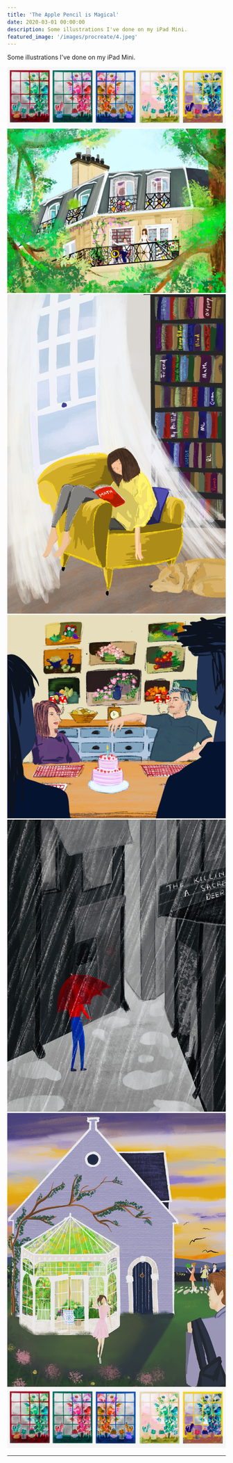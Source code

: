 ```yaml
---
title: 'The Apple Pencil is Magical'
date: 2020-03-01 00:00:00
description: Some illustrations I've done on my iPad Mini.
featured_image: '/images/procreate/4.jpeg'
---
```


Some illustrations I've done on my iPad Mini.

<img src="/images/procreate/4.jpeg">


<div class="gallery" data-columns="2">
    <img src="/images/procreate/1.jpeg">
    <img src="/images/procreate/5.png">
    <img src="/images/procreate/3.jpeg">
    <img src="/images/procreate/6.jpeg">
    <img src="/images/procreate/2.jpeg">
    <img src="/images/procreate/4.jpeg">
</div>







---


